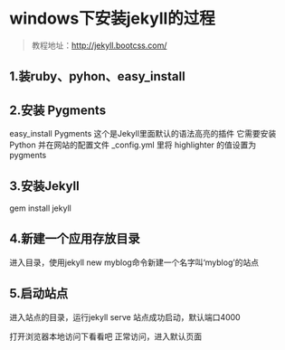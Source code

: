 # windows下安装jekyll的过程

> 教程地址：http://jekyll.bootcss.com/

## 1.装ruby、pyhon、easy_install


## 2.安装 Pygments

easy_install Pygments
这个是Jekyll里面默认的语法高亮的插件
它需要安装 Python 并在网站的配置文件 _config.yml 里将 highlighter 的值设置为 pygments

## 3.安装Jekyll

gem install jekyll

## 4.新建一个应用存放目录

进入目录，使用jekyll new myblog命令新建一个名字叫‘myblog’的站点

## 5.启动站点

进入站点的目录，运行jekyll serve
站点成功启动，默认端口4000

打开浏览器本地访问下看看吧
正常访问，进入默认页面
